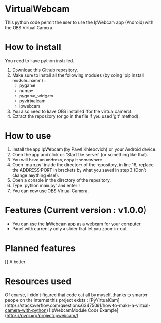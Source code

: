 # VirtualWebcam
This python code permit the user to use the IpWebcam app (Android) with the OBS Virtual Camera.

# How to install
You need to have python installed.

1. Download this Github repository.
2. Make sure to install all the following modules (by doing 'pip install module_name') :
    - pygame
    - numpy
    - pygame_widgets
    - pyvirtualcam
    - ipwebcam
3. You also need to have OBS installed (for the virtual camera).
4. Extract the repository (or go in the file if you used 'git' method).

# How to use
1. Install the app IpWebcam (by Pavel Khlebovich) on your Android device.
2. Open the app and click on 'Start the server' (or something like that).
3. You will have an address, copy it somewhere.
4. Open 'main.py' inside the directory of the repository, in line 16, replace the ADDRESS:PORT in brackets by what you saved in step 3 (Don't change anything else!).
5. Open a console in the directory of the repository.
6. Type 'python main.py' and enter !
7. You can now use OBS Virtual Camera.

# Features (Current version : v1.0.0)
- You can use the IpWebcam app as a webcam for your computer
- Panel with currently only a slider that let you zoom in-out

# Planned features
[] A better 

# Resources used
Of course, I didn't figured that code out all by myself, thanks to smarter people on the Internet this project exists :
[PyVirtualCam] (https://stackoverflow.com/questions/63475061/how-to-make-a-virtual-camera-with-python)
[IpWebcamModule Code Example] (https://pypi.org/project/ipwebcam/)